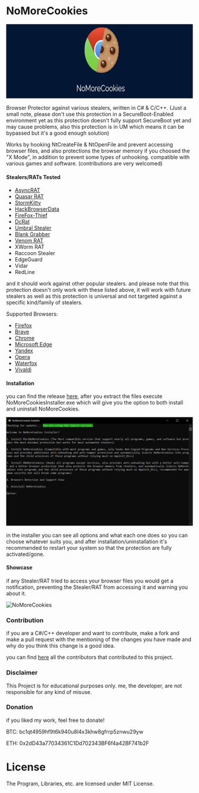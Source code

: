 # NoMoreCookies
<p align="center">
<a href="#"><img src="https://github.com/AdvDebug/NoMoreCookies/blob/main/NoMoreCookiesNew.jpg" height="200"></a>
</p>
Browser Protector against various stealers, written in C# & C/C++. (Just a small note, please don't use this protection in a SecureBoot-Enabled environment yet as this protection doesn't fully support SecureBoot yet and may cause problems, also this protection is in UM which means it can be bypassed but it's a good enough solution)

Works by hooking NtCreateFile & NtOpenFile and prevent accessing browser files, and also protections the browser memory if you choosed the "X Mode", in addition to prevent some types of unhooking. compatible with various games and software. (contributions are very welcomed)

#### Stealers/RATs Tested
* <a href="https://github.com/NYAN-x-CAT/AsyncRAT-C-Sharp">AsyncRAT</a>
* <a href="https://github.com/quasar/Quasar">Quasar RAT</a>
* <a href="https://github.com/swagkarna/StormKitty">StormKitty</a>
* <a href="https://github.com/moonD4rk/HackBrowserData">HackBrowserData</a>
* <a href="https://github.com/LimerBoy/FireFox-Thief">FireFox-Thief</a>
* <a href="https://github.com/qwqdanchun/DcRat">DcRat</a>
* <a href="https://github.com/Blank-c/Umbral-Stealer">Umbral Stealer</a>
* <a href="https://github.com/Blank-c/Blank-Grabber">Blank Grabber</a>
* <a href="https://venomcontrol.com">Venom RAT</a>
* XWorm RAT
* Raccoon Stealer
* EdgeGuard
* Vidar
* RedLine

and it should work against other popular stealers. and please note that this protection doesn't only work with these listed above, it will work with future stealers as well as this protection is universal and not targeted against a specific kind/family of stealers.

Supported Browsers:

* <a href="https://www.mozilla.org/en-US/firefox/browsers">Firefox</a>
* <a href="https://brave.com">Brave<a/>
* <a href="https://www.google.com/chrome">Chrome</a>
* <a href="https://www.microsoft.com/en-us/edge">Microsoft Edge</a>
* <a href="https://browser.yandex.com">Yandex</a>
* <a href="https://www.opera.com">Opera</a>
* <a href="https://www.waterfox.net">Waterfox</a>
* <a href="https://vivaldi.com">Vivaldi</a>
#### Installation 
you can find the release <a href="https://github.com/AdvDebug/NoMoreCookies/releases/tag/NoMoreCookies_2.2">here</a>, after you extract the files execute NoMoreCookiesInstaller.exe which will give you the option to both install and uninstall NoMoreCookies.

<a href="#installation"><img src="https://github.com/AdvDebug/NoMoreCookies/blob/main/NoMoreCookiesInstallerr.PNG?raw=true"></img></a>

in the installer you can see all options and what each one does so you can choose whatever suits you, and after installation/uninstallation it's recommended to restart your system so that the protection are fully activated/gone.

#### Showcase
if any Stealer/RAT tried to access your browser files you would get a notification, preventing the Stealer/RAT from accessing it and warning you about it.


![NoMoreCookies](https://github.com/AdvDebug/NoMoreCookies/assets/90452585/ad4d07bf-2b84-488f-8bad-cf8241c89d84)

### Contribution

if you are a C#/C++ developer and want to contribute, make a fork and make a pull request with the mentioning of the changes you have made and why do you think this change is a good idea.

you can find <a href="https://github.com/AdvDebug/NoMoreCookies/blob/main/CONTRIBUTORS.md">here</a> all the contributors that contributed to this project.

### Disclaimer

This Project is for educational purposes only. me, the developer, are not responsible for any kind of misuse.

### Donation
if you liked my work, feel free to donate!

BTC: bc1qt4959hf9t6k940u8l4x3khw8gfrrp5znwu29yw

ETH: 0x2dD43a77034361C1Dd702343BF6f4a42BF741b2F

# License
The Program, Libraries, etc. are licensed under MIT License.
